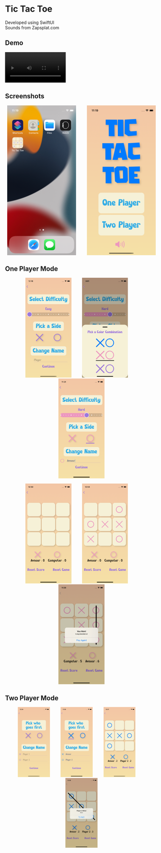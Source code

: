 # Tic Tac Toe

Developed using SwiftUI <br/>
Sounds from Zapsplat.com

## Demo
<video src='https://user-images.githubusercontent.com/85960421/187058056-0953ab6d-5def-43b3-8ae6-5d4441cffd14.mov' width=200></video>




## Screenshots

<p align="center">
  <img alt="Light" src="tictactoe/Assets.xcassets/HomeScreen.imageset/HomeScreen.png" width="45%">
  &nbsp; &nbsp; &nbsp; &nbsp;
  <img alt="Dark" src="tictactoe/Assets.xcassets/MainMenu.imageset/MainMenu.png" width="45%">
</p>

## One Player Mode
<p align="center">
  <img alt="Light" src="tictactoe/Assets.xcassets/OptionsOnePlayer.imageset/OptionsOnePlayer.png" width="30%">
  &nbsp; &nbsp; &nbsp; &nbsp;
  <img alt="Dark" src="tictactoe/Assets.xcassets/ColorPickerPopup.imageset/ColorPickerPopup.png" width="30%">
  &nbsp; &nbsp; &nbsp; &nbsp;
  <img alt="Dark" src="tictactoe/Assets.xcassets/OptionsOnePlayerSelected.imageset/OptionsOnePlayerSelected.png" width="30%">
</p>

<p align="center">
  <img alt="Dark" src="tictactoe/Assets.xcassets/EmptyGameBoard.imageset/EmptyGameBoard.png" width="30%">
   &nbsp; &nbsp; &nbsp; &nbsp;
  <img alt="Dark" src="tictactoe/Assets.xcassets/GameBoardWithPiecesOnePlayer.imageset/GameBoardWithPiecesOnePlayer.png" width="30%">
   &nbsp; &nbsp; &nbsp; &nbsp;
  <img alt="Dark" src="tictactoe/Assets.xcassets/OnePlayerWin.imageset/OnePlayerWin.png" width="30%">
</p>



## Two Player Mode

<p align="center">
  <img alt="Dark" src="tictactoe/Assets.xcassets/TwoPlayerOptions.imageset/TwoPlayerOptions.png" width="21%">
   &nbsp; &nbsp; &nbsp; &nbsp;
  <img alt="Dark" src="tictactoe/Assets.xcassets/TwoPlayerOptionsSelected.imageset/TwoPlayerOptionsSelected.png" width="21%">
   &nbsp; &nbsp; &nbsp; &nbsp;
  <img alt="Dark" src="tictactoe/Assets.xcassets/GameBoardWithPiecseTwoPlayer.imageset/GameBoardWithPiecseTwoPlayer.png" width="21%">
   &nbsp; &nbsp; &nbsp; &nbsp;
  <img alt="Dark" src="tictactoe/Assets.xcassets/TwoPlayerWin.imageset/TwoPlayerWin.png" width="21%">
</p>


